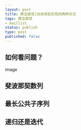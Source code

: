 ```yaml
--- 
layout: post
title: 算法直觉|动态规划实现的两种方式
tags: 算法直觉
- maillist
status: publish
type: post
published: false
---
```


## 如何看问题？ 

image

## 斐波那契数列

## 最长公共子序列

## 递归还是迭代


